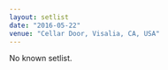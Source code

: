 ```yaml
---
layout: setlist
date: "2016-05-22"
venue: "Cellar Door, Visalia, CA, USA"
---
```


No known setlist.
